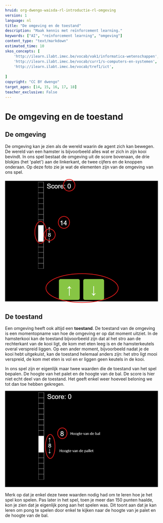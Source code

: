 ```yaml
---
hruid: org-dwengo-waisda-rl-introductie-rl-omgeving
version: 1
language: nl
title: "De omgeving en de toestand"
description: "Maak kennis met reïnforcement learning."
keywords: ["AI", "reïnforcement learning", "omgeving"]
content_type: "text/markdown"
estimated_time: 10
skos_concepts: [
    'http://ilearn.ilabt.imec.be/vocab/vak1/informatica-wetenschappen', 
    'http://ilearn.ilabt.imec.be/vocab/curr1/s-computers-en-systemen',
    'http://ilearn.ilabt.imec.be/vocab/tref1/ict',

]
copyright: "CC BY dwengo"
target_ages: [14, 15, 16, 17, 18]
teacher_exclusive: False
---
```


# De omgeving en de toestand

## De omgeving

De omgeving kan je zien als de wereld waarin de agent zich kan bewegen. De wereld van een hamster is bijvoorbeeld alles wat er zich in zijn kooi bevindt. In ons spel bestaat de omgeving uit de score bovenaan, de drie blokjes (het 'palet') aan de linkerkant, de twee cijfers en de knoppen onderaan. Op deze foto zie je wat de elementen zijn van de omgeving van ons spel.

![De omgeving](img/omgeving_met_aanduidingen.png)

## De toestand

Een omgeving heeft ook altijd een **toestand**. De toestand van de omgeving is een momentopname van hoe de omgeving er op dat moment uitziet. In de hamsterkooi kan de toestand bijvoorbeeld zijn dat al het stro aan de rechterkant van de kooi ligt, de kom met eten leeg is en de hamsterkeutels overal verspreid liggen. Op een ander moment, bijvoorbeeld nadat je de kooi hebt uitgekuist, kan de toestand helemaal anders zijn: het stro ligt mooi verspreid, de kom met eten is vol en er liggen geen keutels in de kooi. 

In ons spel zijn er eigenlijk maar twee waarden die de toestand van het spel bepalen. De hoogte van het palet en de hoogte van de bal. De score is hier niet echt deel van de toestand. Het geeft enkel weer hoeveel beloning we tot dan toe hebben gekregen.

![De omgeving](img/toestand.png)

Merk op dat je enkel deze twee waarden nodig had om te leren hoe je het spel kon spelen. Pas later in het spel, toen je meer dan 150 punten haalde, kon je zien dat je eigenlijk pong aan het spelen was. Dit toont aan dat je kan leren om pong te spelen door enkel te kijken naar de hoogte van je palet en de hoogte van de bal.
